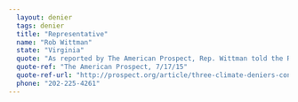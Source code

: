 ```yaml
---
  layout: denier
  tags: denier
  title: "Representative"
  name: "Rob Wittman"
  state: "Virginia"
  quote: "As reported by The American Prospect, Rep. Wittman told the Richmond-Times Dispatch in 2013: “We must recognize that these climactic cycles of heating and cooling have been going on well before man appeared on earth.”"
  quote-ref: "The American Prospect, 7/17/15"
  quote-ref-url: "http://prospect.org/article/three-climate-deniers-congress-whose-districts-will-soon-be-underwater"
  phone: "202-225-4261"
---
```


